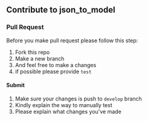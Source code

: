## Contribute to json_to_model

### Pull Request
Before you make pull request please follow this step:
1. Fork this repo
2. Make a new branch
3. And feel free to make a changes
4. if possible please provide `test`
#### Submit
1. Make sure your changes is push to `develop` branch
2. Kindly explain the way to manually test
3. Please explain what changes you've made
